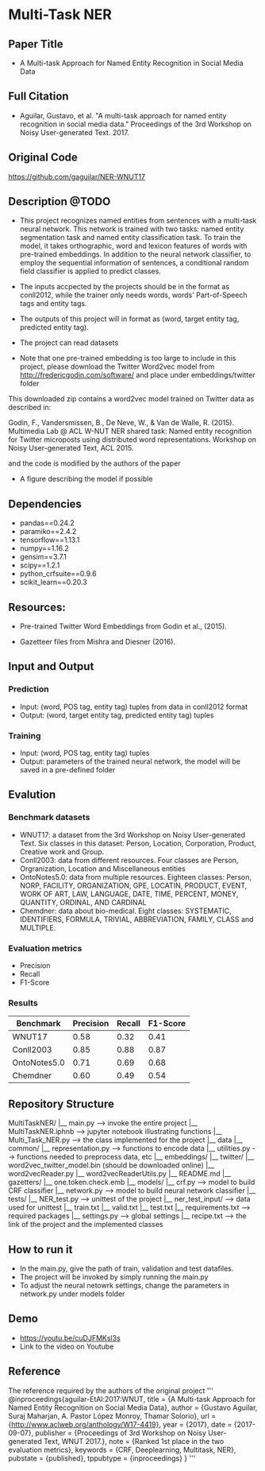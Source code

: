 # Multi-Task NER
## Paper Title
- A Multi-task Approach for Named Entity Recognition in Social Media Data
## Full Citation
- Aguilar, Gustavo, et al. "A multi-task approach for named entity recognition in social media data." Proceedings of the 3rd Workshop on Noisy User-generated Text. 2017.

## Original Code
https://github.com/gaguilar/NER-WNUT17

## Description @TODO
- This project recognizes named entities from sentences with a multi-task neural network. This network is trained with two tasks: named entity segmentation task and named entity classification task. To train the model, it takes orthographic, word and lexicon features of words with pre-trained embeddings. In addition to the neural network classifier, to employ the sequential information of sentences, a conditional random field classifier is applied to predict classes.

- The inputs accpected by the projects should be in the format as conll2012, while the trainer only needs words, words' Part-of-Speech tags and entity tags.

- The outputs of this project will in format as (word, target entity tag, predicted entity tag).

- The project can read datasets

- Note that one pre-trained embedding is too large to include in this project, please download the Twitter Word2vec model from http://fredericgodin.com/software/ and place under embeddings/twitter folder

This downloaded zip contains a word2vec model trained on Twitter data as described in:

Godin, F., Vandersmissen, B., De Neve, W., & Van de Walle, R. (2015).
Multimedia Lab @ ACL W-NUT NER shared task: Named entity recognition for Twitter microposts using distributed word representations.
Workshop on Noisy User-generated Text, ACL 2015.

and the code is modified by the authors of the paper

- A figure describing the model if possible

## Dependencies
- pandas==0.24.2
- paramiko==2.4.2
- tensorflow==1.13.1
- numpy==1.16.2
- gensim==3.7.1
- scipy==1.2.1
- python_crfsuite==0.9.6
- scikit_learn==0.20.3

## Resources:

- Pre-trained Twitter Word Embeddings from Godin et al., (2015).

- Gazetteer files from Mishra and Diesner (2016).

## Input and Output
### Prediction
- Input: (word, POS tag, entity tag) tuples from data in conll2012 format
- Output: (word, target entity tag, predicted entity tag) tuples
### Training
- Input: (word, POS tag, entity tag) tuples
- Output: parameters of the trained neural network, the model will be saved in a pre-defined folder

## Evalution
### Benchmark datasets
- WNUT17: a dataset from the 3rd Workshop on Noisy User-generated Text. Six classes in this dataset: Person, Location, Corporation, Product, Creative work and Group. 
- Conll2003: data from different resources. Four classes are Person, Orgranization, Location and Miscellaneous entities
- OntoNotes5.0: data from multiple resources. Eighteen classes: Person, NORP, FACILITY, ORGANIZATION, GPE, LOCATIN, PRODUCT, EVENT, WORK OF ART, LAW, LANGUAGE, DATE, TIME, PERCENT, MONEY, QUANTITY, ORDINAL, AND CARDINAL
- Chemdner: data about bio-medical. Eight classes: SYSTEMATIC, IDENTIFIERS, FORMULA, TRIVIAL, ABBREVIATION, FAMILY, CLASS and MULTIPLE.
### Evaluation metrics
- Precision
- Recall
- F1-Score
### Results
Benchmark     | Precision | Recall | F1-Score | 
------------- | --------- | ------ | -------- | 
WNUT17        |   0.58    |  0.32  |   0.41	  |   
Conll2003     |   0.85    |  0.88  |   0.87	  |     
OntoNotes5.0  |   0.71    |  0.69  |   0.68   |     
Chemdner      |   0.60    |  0.49  |   0.54   |   

## Repository Structure
MultiTaskNER/
|__ main.py --> invoke the entire project
|__ MultiTaskNER.iphnb --> jupyter notebook illustrating functions
|__ Multi_Task_NER.py --> the class implemented for the project
|__ data
|__ common/
    |__ representation.py --> functions to encode data
    |__ utilities.py --> functions needed to preprocess data, etc
|__ embeddings/
    |__ twitter/
        |__ word2vec_twitter_model.bin (should be downloaded online)
        |__ word2vecReader.py
        |__ word2vecReaderUtils.py
        |__ README.md
    |__ gazetters/
        |__ one.token.check.emb 
|__ models/
    |__ crf.py --> model to build CRF classifier
    |__ network.py --> model to build neural network classifier
|__ tests/
    |__ NER_test.py --> unittest of the project
    |__ ner_test_input/ --> data used for unittest
        |__ train.txt
        |__ valid.txt
        |__ test.txt
|__ requirements.txt --> required packages
|__ settings.py --> global settings
|__ recipe.txt --> the link of the project and the implemented classes

## How to run it
- In the main.py, give the path of train, validation and test datafiles.
- The project will be invoked by simply running the main.py
- To adjust the neural netowrk settings, change the parameters in network.py under models folder

## Demo
- https://youtu.be/cuDJFMKsl3s 
- Link to the video on Youtube

## Reference
The reference required by the authors of the original project
'''
@inproceedings{aguilar-EtAl:2017:WNUT,
    title = {A Multi-task Approach for Named Entity Recognition on Social Media Data},
    author = {Gustavo Aguilar, Suraj Maharjan, A. Pastor López Monroy, Thamar Solorio},
    url = {http://www.aclweb.org/anthology/W17-4419},
    year = {2017},
    date = {2017-09-07},
    publisher = {Proceedings of 3rd Workshop on Noisy User-generated Text, WNUT 2017.},
    note = {Ranked 1st place in the two evaluation metrics},
    keywords = {CRF, Deeplearning, Multitask, NER},
    pubstate = {published},
    tppubtype = {inproceedings}
}
'''